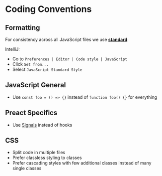 # Coding Conventions

## Formatting

For consistency across all JavaScript files we use [**standard**](https://github.com/standard/standard?tab=readme-ov-file):

IntelliJ: 

- Go to `Preferences | Editor | Code style | JavaScript`
- Click `Set from...`
- Select `JavaScript Standard Style`

## JavaScript General

- Use `const foo = () => {}` instead of `function foo() {}` for everything

## Preact Specifics

- Use [Signals](https://preactjs.com/guide/v10/signals/) instead of hooks

## CSS

- Split code in multiple files
- Prefer classless styling to classes
- Prefer cascading styles with few additional classes instead of many single classes